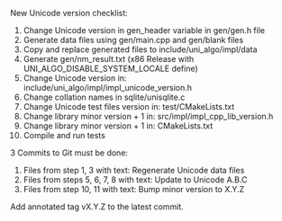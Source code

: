 New Unicode version checklist:

1. Change Unicode version in gen_header variable in gen/gen.h file
2. Generate data files using gen/main.cpp and gen/blank files
3. Copy and replace generated files to include/uni_algo/impl/data
5. Generate gen/nm_result.txt (x86 Release with UNI_ALGO_DISABLE_SYSTEM_LOCALE define)
6. Change Unicode version in: include/uni_algo/impl/impl_unicode_version.h
7. Change collation names in sqlite/unisqlite.c
8. Change Unicode test files version in: test/CMakeLists.txt
10. Change library minor version + 1 in: src/impl/impl_cpp_lib_version.h
11. Change library minor version + 1 in: CMakeLists.txt
12. Compile and run tests

3 Commits to Git must be done:
1. Files from step 1, 3 with text: Regenerate Unicode data files
2. Files from steps 5, 6, 7, 8 with text: Update to Unicode A.B.C
3. Files from step 10, 11 with text: Bump minor version to X.Y.Z

Add annotated tag vX.Y.Z to the latest commit.
